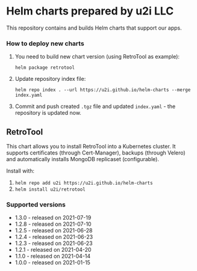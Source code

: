 # Helm charts prepared by u2i LLC

This repository contains and builds Helm charts that support our apps.

### How to deploy new charts

1. You need to build new chart version (using RetroTool as example):
   ```
   helm package retrotool
   ```
2. Update repository index file:
   ```
   helm repo index . --url https://u2i.github.io/helm-charts --merge index.yaml
   ```
3. Commit and push created `.tgz` file and updated `index.yaml` - the repository is updated now.

## RetroTool

This chart allows you to install RetroTool into a Kubernetes cluster. It supports certificates (through Cert-Manager), backups (through Velero) 
and automatically installs MongoDB replicaset (configurable).

Install with:
1. `helm repo add u2i https://u2i.github.io/helm-charts`
2. `helm install u2i/retrotool`

### Supported versions

* 1.3.0 - released on 2021-07-19
* 1.2.8 - released on 2021-07-10
* 1.2.5 - released on 2021-06-28
* 1.2.4 - released on 2021-06-23
* 1.2.3 - released on 2021-06-23
* 1.2.1 - released on 2021-04-20
* 1.1.0 - released on 2021-04-14
* 1.0.0 - released on 2021-01-15

